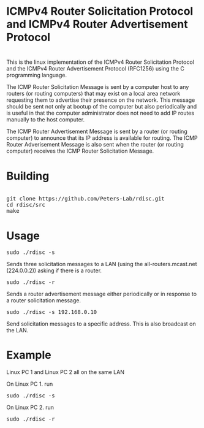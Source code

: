 # 
# ICMPv4 Router Solicitation Protocol and ICMPv4 Router Advertisement Protocol
#

This is the linux implementation of the ICMPv4 Router Solicitation Protocol and the ICMPv4 Router Advertisement Protocol (RFC1256) using the C programming language. 

The ICMP Router Solicitation Message is sent by a computer host to any routers (or routing computers) that may exist on a local area network requesting them to advertise their presence on the network. This message should be sent not only at bootup of the computer but also periodically and is useful in that the computer administrator does not need to add IP routes manually to the host computer.


The ICMP Router Advertisement Message is sent by a router (or routing computer) to announce that its IP address is available for routing.  The ICMP Router Adverisement Message is also sent when the router (or routing computer) receives the ICMP Router Solicitation Message.


# Building
<pre> 
git clone https://github.com/Peters-Lab/rdisc.git
cd rdisc/src
make
</pre>


# Usage

<pre>sudo ./rdisc -s</pre>



Sends three solicitation messages to a LAN (using the all-routers.mcast.net (224.0.0.2)) asking if there is a router.


<pre>sudo ./rdisc -r</pre>


Sends a router advertisement message either periodically or in response to a router solicitation message.


<pre>sudo ./rdisc -s 192.168.0.10</pre>


Send solicitation messages to a specific address. This is also broadcast on the LAN.

# Example

Linux PC 1 and Linux PC 2 all on the same LAN

On Linux PC 1. run
<pre>sudo ./rdisc -s</pre>


On Linux PC 2. run

<pre>sudo ./rdisc -r</pre>




